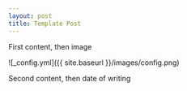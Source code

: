 ```yaml
--- 
layout: post
title: Template Post
---
```


<!--- dont edit layout: post -->

First content, then image

![_config.yml]({{ site.baseurl }}/images/config.png)

Second content, then date of writing
